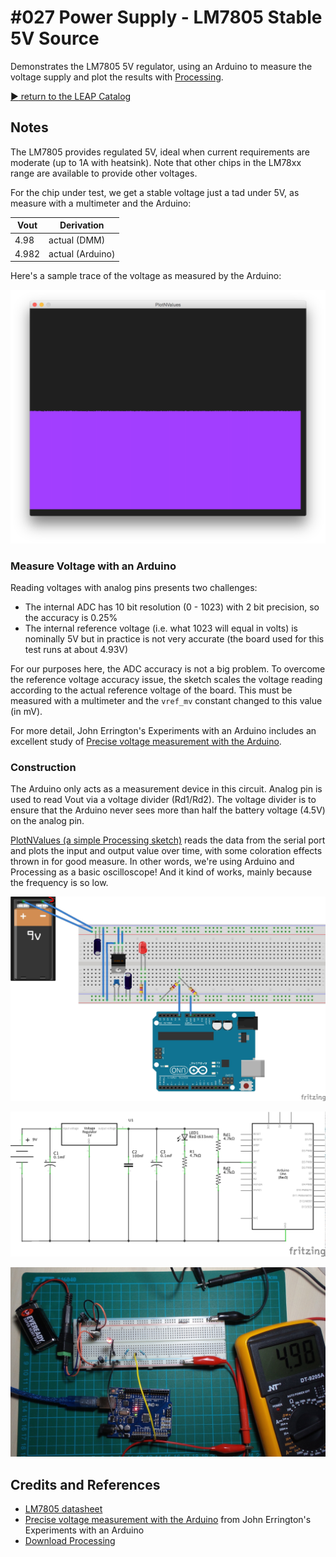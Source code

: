 # #027 Power Supply - LM7805 Stable 5V Source

Demonstrates the LM7805 5V regulator, using an Arduino to measure the voltage supply and plot the results with [Processing](https://www.processing.org).


[:arrow_forward: return to the LEAP Catalog](https://leap.tardate.com)

## Notes

The LM7805 provides regulated 5V, ideal when current requirements are moderate (up to 1A with heatsink).
Note that other chips in the LM78xx range are available to provide other voltages.

For the chip under test, we get a stable voltage just a tad under 5V, as measure with a multimeter and the Arduino:

| Vout  | Derivation
|-------|---------------
| 4.98  | actual (DMM)
| 4.982 | actual (Arduino)

Here's a sample trace of the voltage as measured by the Arduino:

![processing trace](./assets/processing_trace.png?raw=true)

### Measure Voltage with an Arduino

Reading voltages with analog pins presents two challenges:

* The internal ADC has 10 bit resolution (0 - 1023) with 2 bit precision, so the accuracy is 0.25%
* The internal reference voltage (i.e. what 1023 will equal in volts) is nominally 5V but in practice is not very accurate (the board used for this test runs at about 4.93V)

For our purposes here, the ADC accuracy is not a big problem.
To overcome the reference voltage accuracy issue, the sketch scales the voltage reading according to the actual reference voltage of the board.
This must be measured with a multimeter and the `vref_mv` constant changed to this value (in mV).

For more detail, John Errington's Experiments with an Arduino includes an excellent study of [Precise voltage measurement with the Arduino](http://www.skillbank.co.uk/arduino/measure.htm).


### Construction

The Arduino only acts as a measurement device in this circuit.
Analog pin is used to read Vout via a voltage divider (Rd1/Rd2). The voltage divider is to ensure that the Arduino never sees more than half the battery voltage (4.5V) on the analog pin.

[PlotNValues (a simple Processing sketch)](../../processing/PlotNValues) reads the data from the serial port and plots the input and output value over time, with some coloration effects thrown in for good measure. In other words, we're using Arduino and Processing as a basic oscilloscope! And it kind of works, mainly because the frequency is so low.

![The Breadboard](./assets/Power7805_bb.jpg?raw=true)

![The Schematic](./assets/Power7805_schematic.jpg?raw=true)

![The Build](./assets/Power7805_build.jpg?raw=true)

## Credits and References
* [LM7805 datasheet](http://www.futurlec.com/Linear/7805T.shtml)
* [Precise voltage measurement with the Arduino](http://www.skillbank.co.uk/arduino/measure.htm) from John Errington's Experiments with an Arduino
* [Download Processing](https://www.processing.org/download/)
